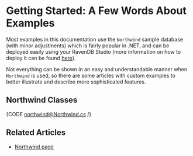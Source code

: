 # Getting Started: A Few Words About Examples

Most examples in this documentation use the `Northwind` sample database (with minor adjustments) which is fairly popular in .NET, and can be deployed easily using your RavenDB Studio (more information on how to deploy it can be found [here](../studio/database/tasks/create-sample-data)).

Not everything can be shown in an easy and understandable manner when `Northwind` is used, so there are some articles with custom examples to better illustrate and describe more sophisticated features.

## Northwind Classes

{CODE northwind@Northwind.cs /}

## Related Articles

- [Northwind page](https://docs.microsoft.com/en-us/dotnet/framework/data/adonet/sql/linq/downloading-sample-databases)
